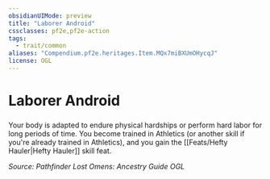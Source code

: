 ```yaml
---
obsidianUIMode: preview
title: "Laborer Android"
cssclasses: pf2e,pf2e-action
tags:
  - trait/common
aliases: "Compendium.pf2e.heritages.Item.MQx7miBXUmOHycqJ"
license: OGL
---
```

# Laborer Android

### 






Your body is adapted to endure physical hardships or perform hard labor for long periods of time. You become trained in Athletics (or another skill if you're already trained in Athletics), and you gain the [[Feats/Hefty Hauler|Hefty Hauler]] skill feat.

*Source: Pathfinder Lost Omens: Ancestry Guide*
*OGL*